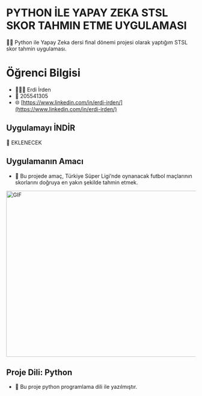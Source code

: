 # PYTHON İLE YAPAY ZEKA STSL SKOR TAHMIN ETME UYGULAMASI
👨‍💻 Python ile Yapay Zeka dersi final dönemi projesi olarak yaptığım STSL skor tahmin uygulaması.

# Öğrenci Bilgisi
- 👨🏻‍💼 Erdi İrden
- 🔢 205541305
- 🌐 [https://www.linkedin.com/in/erdi-irden/](https://www.linkedin.com/in/erdi-irden/)

## Uygulamayı İNDİR
🧩 EKLENECEK

## Uygulamanın Amacı
- 🤔 Bu projede amaç, Türkiye Süper Ligi’nde oynanacak futbol maçlarının skorlarını doğruya en yakın şekilde tahmin etmek.

<img align="center" alt="GIF" src="https://i.hizliresim.com/1mqrwnw.png" width="637" height="442" />

## Proje Dili: Python
- 📝 Bu proje python programlama dili ile yazılmıştır.
